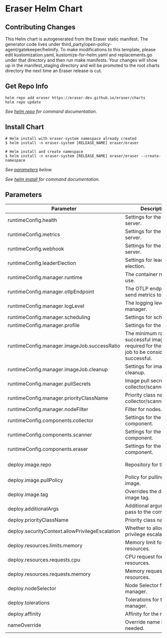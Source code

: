 # Eraser Helm Chart

## Contributing Changes

This Helm chart is autogenerated from the Eraser static manifest. The generator code lives under third_party/open-policy-agent/gatekeeper/helmify. To make modifications to this template, please edit kustomization.yaml, kustomize-for-helm.yaml and replacements.go under that directory and then run make manifests. Your changes will show up in the manifest_staging directory and will be promoted to the root charts directory the next time an Eraser release is cut.

## Get Repo Info

```console
helm repo add eraser https://eraser-dev.github.io/eraser/charts
helm repo update
```

_See [helm repo](https://helm.sh/docs/helm/helm_repo/) for command documentation._

## Install Chart

```console
# Helm install with eraser-system namespace already created
$ helm install -n eraser-system [RELEASE_NAME] eraser/eraser

# Helm install and create namespace
$ helm install -n eraser-system [RELEASE_NAME] eraser/eraser --create-namespace

```

_See [parameters](#parameters) below._

_See [helm install](https://helm.sh/docs/helm/helm_install/) for command documentation._

## Parameters

| Parameter                                       | Description                                                                                          | Default                        |
| ----------------------------------------------- | ---------------------------------------------------------------------------------------------------- | ------------------------------ |
| runtimeConfig.health                            | Settings for the health server.                                                                      | `{}`                           |
| runtimeConfig.metrics                           | Settings for the metrics server.                                                                     | `{}`                           |
| runtimeConfig.webhook                           | Settings for the webhook server.                                                                     | `{}`                           |
| runtimeConfig.leaderElection                    | Settings for leader election.                                                                        | `{}`                           |
| runtimeConfig.manager.runtime                   | The container runtime to use.                                                                        | `containerd`                   |
| runtimeConfig.manager.otlpEndpoint              | The OTLP endpoint to send metrics to.                                                                 | `""`                           |
| runtimeConfig.manager.logLevel                  | The logging level for the manager.                                                                   | `info`                         |
| runtimeConfig.manager.scheduling                | Settings for scheduling.                                                                             | `{}`                           |
| runtimeConfig.manager.profile                   | Settings for the profiler.                                                                           | `{}`                           |
| runtimeConfig.manager.imageJob.successRatio     | The minimum ratio of successful image jobs required for the overall job to be considered successful. | `1.0`                          |
| runtimeConfig.manager.imageJob.cleanup          | Settings for image job cleanup.                                                                      | `{}`                           |
| runtimeConfig.manager.pullSecrets               | Image pull secrets for collector/scanner/eraser.                                                     | `[]`                           |
| runtimeConfig.manager.priorityClassName         | Priority class name for collector/scanner/eraser.                                                    | `""`                           |
| runtimeConfig.manager.nodeFilter                | Filter for nodes.                                                                                    | `{}`                           |
| runtimeConfig.components.collector              | Settings for the collector component.                                                                | `{ enabled: false }`           |
| runtimeConfig.components.scanner                | Settings for the scanner component.                                                                  | `{ enabled: false }`           |
| runtimeConfig.components.eraser                 | Settings for the eraser component.                                                                   | `{}`                           |
| deploy.image.repo                               | Repository for the image.                                                                            | `ghcr.io/eraser-dev/eraser-manager` |
| deploy.image.pullPolicy                         | Policy for pulling the image.                                                                        | `IfNotPresent`                 |
| deploy.image.tag                                | Overrides the default image tag.                                                                     | `""`                           |
| deploy.additionalArgs                           | Additional arguments to pass to the command.                                                         | `[]`                           |
| deploy.priorityClassName                        | Priority class name.                                                                                 | `""`                           |
| deploy.securityContext.allowPrivilegeEscalation | Whether to allow privilege escalation.                                                               | `false`                        |
| deploy.resources.limits.memory                  | Memory limit for the resources.                                                                      | `30Mi`                         |
| deploy.resources.requests.cpu                   | CPU request for the resources.                                                                       | `100m`                         |
| deploy.resources.requests.memory                | Memory request for the resources.                                                                    | `20Mi`                         |
| deploy.nodeSelector                             | Node Selector for manager.                                                                           | kubernetes.io/os: linux        |
| deploy.tolerations                              | Tolerations for the manager.                                                                         | []                             |
| deploy.affinity                                 | Affinity for the manager.                                                                            | {}                             |
| nameOverride                                    | Override name if needed.                                                                             | ""                             |
